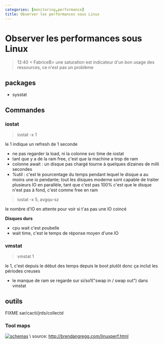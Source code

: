 ```yaml
---
categories: [monitoring,performance]
title: Observer les performances sous Linux
--- 
```


# Observer les performances sous Linux

> 12:40 < FabriceB> une saturation est indicateur d'un bon usage des ressources, ce n'est pas un problème

## packages

* sysstat

## Commandes

### iostat 

> iostat -x 1

le 1 indique un refresh de 1 seconde

* ne pas regarder la load, ni la colonne svc time de iostat
* tant que y a de la ram free, c'est que la machine a trop de ram
* colonne await : un disque pas chargé tourne à quelques dizaines de milli secondes
* %util : c'est le pourcentage du temps pendant lequel le disque a au moins une io pendante; tout les disques moderne sont capable de traiter plusieurs IO en parallèle, tant que c'est pas 100% c'est que le disque n'est pas à fond, c'est comme free en ram

> iostat -x  5, avgqu-sz

le nombre d'IO en attente pour voir si t'as pas une IO coincé

**Disques durs**
* cpu wait c'est poubelle
* wait time, c'est le temps de réponse moyen d'une IO


### vmstat

> vmstat 1

le 1, c'est depuis le début des temps depuis le boot plutôt donc ça inclut les périodes creuses

* le manque de ram se regarde sur si/so1("swap in / swap out") dans vmstat


## outils

FIXME sar/cacti/jrds/collectd

### Tool maps
[![schemas](/bestPractices/images/linux_observability_tools.png "Linux Performance Observability Tools")](/bestPractices/images/linux_observability_tools.png) \\
source: <http://brendangregg.com/linuxperf.html>
